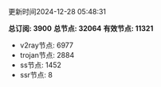 更新时间2024-12-28 05:48:31

**总订阅: 3900**
**总节点: 32064**
**有效节点: 11321**
- v2ray节点: 6977
- trojan节点: 2884
- ss节点: 1452
- ssr节点: 8
